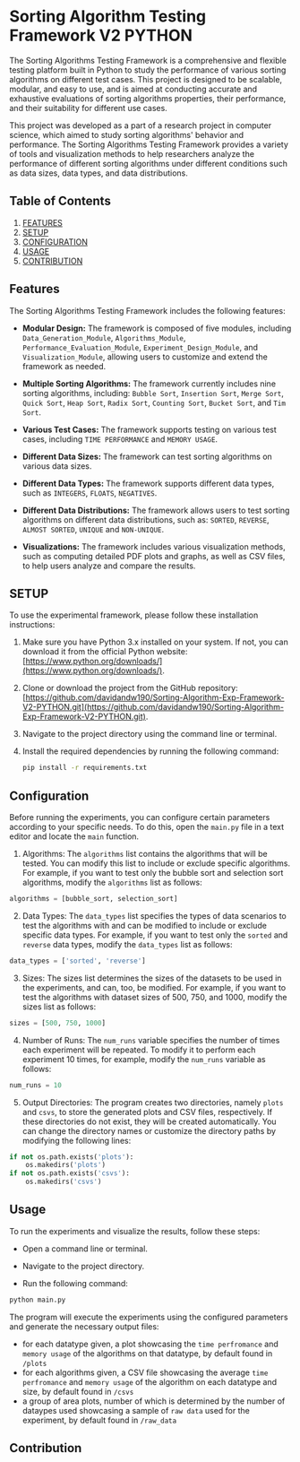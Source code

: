 # Sorting Algorithm Testing Framework V2 PYTHON

The Sorting Algorithms Testing Framework is a comprehensive and flexible testing platform built in Python to study the performance of various sorting algorithms on different test cases. This project is designed to be scalable, modular, and easy to use, and is aimed at conducting accurate and exhaustive evaluations of sorting algorithms properties, their performance, and their suitability for different use cases.

This project was developed as a part of a research project in computer science, which aimed to study sorting algorithms' behavior and performance. The Sorting Algorithms Testing Framework provides a variety of tools and visualization methods to help researchers analyze the performance of different sorting algorithms under different conditions such as data sizes, data types, and data distributions.

## Table of Contents

  1. [FEATURES](https://github.com/davidandw190/Sorting-Algorithm-Exp-Framework-V2-PYTHON#features)
  2. [SETUP](https://github.com/davidandw190/Sorting-Algorithm-Exp-Framework-V2-PYTHON#setup)
  3. [CONFIGURATION](https://github.com/davidandw190/Sorting-Algorithm-Exp-Framework-V2-PYTHON#configuration)
  4. [USAGE](https://github.com/davidandw190/Sorting-Algorithm-Exp-Framework-V2-PYTHON#usage)
  5. [CONTRIBUTION](https://github.com/davidandw190/Sorting-Algorithm-Exp-Framework-V2-PYTHON#contribution)
  

## Features

The Sorting Algorithms Testing Framework includes the following features:

* **Modular Design:** The framework is composed of five modules, including `Data_Generation_Module`, `Algorithms_Module`, `Performance_Evaluation_Module`, `Experiment_Design_Module`, and `Visualization_Module`, allowing users to customize and extend the framework as needed.

* **Multiple Sorting Algorithms:** The framework currently includes nine sorting algorithms, including:
 `Bubble Sort`, `Insertion Sort`, `Merge Sort`, `Quick Sort`, `Heap Sort`, `Radix Sort`, `Counting Sort`, `Bucket Sort`, and `Tim Sort`.

* **Various Test Cases:** The framework supports testing on various test cases, including `TIME PERFORMANCE` and `MEMORY USAGE`.

* **Different Data Sizes:** The framework can test sorting algorithms on various data sizes.

* **Different Data Types:** The framework supports different data types, such as `INTEGERS`, `FLOATS`, `NEGATIVES`.

* **Different Data Distributions:** The framework allows users to test sorting algorithms on different data distributions, such as: `SORTED`, `REVERSE`, `ALMOST SORTED`, `UNIQUE` and `NON-UNIQUE`.
 
* **Visualizations:** The framework includes various visualization methods, such as computing detailed PDF plots and graphs, as well as CSV files, to help users analyze and compare the results.


## SETUP

To use the experimental framework, please follow these installation instructions:

1. Make sure you have Python 3.x installed on your system. If not, you can download it from the official Python website: [https://www.python.org/downloads/](https://www.python.org/downloads/).

2. Clone or download the project from the GitHub repository: [https://github.com/davidandw190/Sorting-Algorithm-Exp-Framework-V2-PYTHON.git](https://github.com/davidandw190/Sorting-Algorithm-Exp-Framework-V2-PYTHON.git).

3. Navigate to the project directory using the command line or terminal.

4. Install the required dependencies by running the following command:
   ```bash
   pip install -r requirements.txt
   ```

## Configuration

Before running the experiments, you can configure certain parameters according to your specific needs. To do this, open the `main.py` file in a text editor and locate the `main` function.

1. Algorithms: The `algorithms` list contains the algorithms that will be tested. You can modify this list to include or exclude specific algorithms. For example, if you want to test only the bubble sort and selection sort algorithms, modify the `algorithms` list as follows:

```python
algorithms = [bubble_sort, selection_sort]
```
2. Data Types: The `data_types` list specifies the types of data scenarios to test the algorithms with and can be modified to include or exclude specific data types. For example, if you want to test only the `sorted` and `reverse` data types, modify the `data_types` list as follows:

```python
data_types = ['sorted', 'reverse']
```
3. Sizes: The sizes list determines the sizes of the datasets to be used in the experiments, and can, too, be modified. For example, if you want to test the algorithms with dataset sizes of 500, 750, and 1000, modify the sizes list as follows:
```python
sizes = [500, 750, 1000]
```
4. Number of Runs: The `num_runs` variable specifies the number of times each experiment will be repeated. To modify it to perform each experiment 10 times, for example, modify the `num_runs` variable as follows:
```python
num_runs = 10
```

5. Output Directories: The program creates two directories, namely `plots` and `csvs`, to store the generated plots and CSV files, respectively. If these directories do not exist, they will be created automatically. You can change the directory names or customize the directory paths by modifying the following lines:
```python
if not os.path.exists('plots'):
    os.makedirs('plots')
if not os.path.exists('csvs'):
    os.makedirs('csvs')
```    
## Usage
To run the experiments and visualize the results, follow these steps:

* Open a command line or terminal.

* Navigate to the project directory.

* Run the following command:
```python
python main.py
```
The program will execute the experiments using the configured parameters and generate the necessary output files:
  * for each datatype given, a plot showcasing the `time perfromance` and `memory usage` of the algorithms on that datatype, by default found in `/plots`
  * for each algorithms given, a CSV file showcasing the average `time perfromance` and `memory usage` of the algorithm on each datatype  and size, by default found in `/csvs`
  * a group of area plots, number of which is determined by the number of dataypes used showcasing a sample of `raw data` used for the experiment, by default found in `/raw_data`
 
## Contribution

